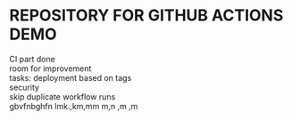 # REPOSITORY FOR GITHUB ACTIONS DEMO</br>
CI part done </br>
room for improvement</br>
tasks: deployment based on tags</br>
security </br>
skip duplicate workflow runs </br>
gbvfnbghfn
lmk.,km,mm
m,n ,m ,m 
